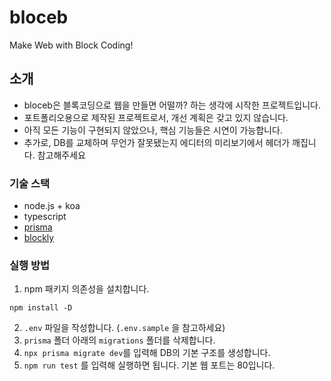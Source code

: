 # bloceb

Make Web with Block Coding!

## 소개

-   bloceb은 블록코딩으로 웹을 만들면 어떨까? 하는 생각에 시작한 프로젝트입니다.
-   포트폴리오용으로 제작된 프로젝트로서, 개선 계획은 갖고 있지 않습니다.
-   아직 모든 기능이 구현되지 않았으나, 핵심 기능들은 시연이 가능합니다.
-   추가로, DB를 교체하며 무언가 잘못됐는지 에디터의 미리보기에서 헤더가 깨집니다. 참고해주세요

### 기술 스택

-   node.js + koa
-   typescript
-   [prisma](https://prisma.io)
-   [blockly](https://developers.google.com/blockly)

### 실행 방법

1. npm 패키지 의존성을 설치합니다.

```shell
npm install -D
```

2. `.env` 파일을 작성합니다. (`.env.sample` 을 참고하세요)
3. `prisma` 폴더 아래의 `migrations` 폴더를 삭제합니다.
4. `npx prisma migrate dev`를 입력해 DB의 기본 구조를 생성합니다.
5. `npm run test` 를 입력해 실행하면 됩니다. 기본 웹 포트는 80입니다.
